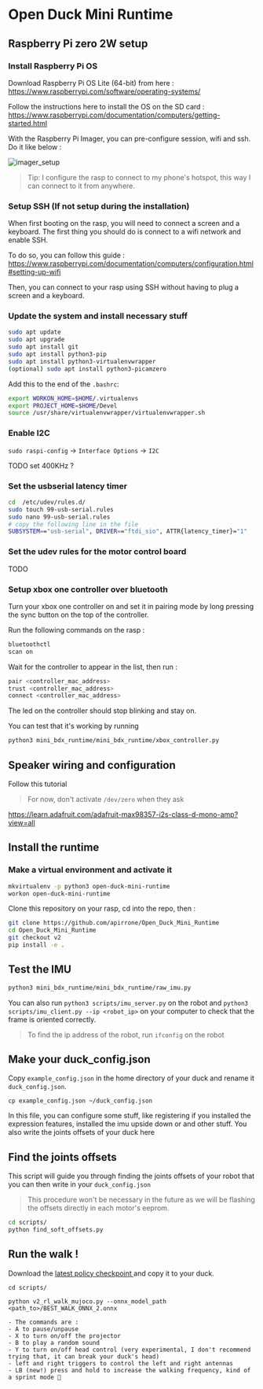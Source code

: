 # Open Duck Mini Runtime

## Raspberry Pi zero 2W setup

### Install Raspberry Pi OS

Download Raspberry Pi OS Lite (64-bit) from here : https://www.raspberrypi.com/software/operating-systems/

Follow the instructions here to install the OS on the SD card : https://www.raspberrypi.com/documentation/computers/getting-started.html

With the Raspberry Pi Imager, you can pre-configure session, wifi and ssh. Do it like below :

![imager_setup](https://github.com/user-attachments/assets/7a4987b2-de83-41dd-ab7f-585259685f16)

> Tip: I configure the rasp to connect to my phone's hotspot, this way I can connect to it from anywhere.

### Setup SSH (If not setup during the installation)

When first booting on the rasp, you will need to connect a screen and a keyboard. The first thing you should do is connect to a wifi network and enable SSH.

To do so, you can follow this guide : https://www.raspberrypi.com/documentation/computers/configuration.html#setting-up-wifi

Then, you can connect to your rasp using SSH without having to plug a screen and a keyboard.

### Update the system and install necessary stuff

```bash
sudo apt update
sudo apt upgrade
sudo apt install git
sudo apt install python3-pip
sudo apt install python3-virtualenvwrapper
(optional) sudo apt install python3-picamzero

```

Add this to the end of the `.bashrc`:

```bash
export WORKON_HOME=$HOME/.virtualenvs
export PROJECT_HOME=$HOME/Devel
source /usr/share/virtualenvwrapper/virtualenvwrapper.sh
```

### Enable I2C

`sudo raspi-config` -> `Interface Options` -> `I2C`

TODO set 400KHz ?

### Set the usbserial latency timer

```bash
cd  /etc/udev/rules.d/
sudo touch 99-usb-serial.rules
sudo nano 99-usb-serial.rules
# copy the following line in the file
SUBSYSTEM=="usb-serial", DRIVER=="ftdi_sio", ATTR{latency_timer}="1"
```

### Set the udev rules for the motor control board

TODO


### Setup xbox one controller over bluetooth

Turn your xbox one controller on and set it in pairing mode by long pressing the sync button on the top of the controller.

Run the following commands on the rasp :

```bash
bluetoothctl
scan on
```

Wait for the controller to appear in the list, then run :

```bash
pair <controller_mac_address>
trust <controller_mac_address>
connect <controller_mac_address>
```

The led on the controller should stop blinking and stay on.

You can test that it's working by running

```bash
python3 mini_bdx_runtime/mini_bdx_runtime/xbox_controller.py
```

## Speaker wiring and configuration
Follow this tutorial

> For now, don't activate `/dev/zero` when they ask

https://learn.adafruit.com/adafruit-max98357-i2s-class-d-mono-amp?view=all


## Install the runtime

### Make a virtual environment and activate it

```bash
mkvirtualenv -p python3 open-duck-mini-runtime
workon open-duck-mini-runtime
```

Clone this repository on your rasp, cd into the repo, then :

```bash
git clone https://github.com/apirrone/Open_Duck_Mini_Runtime
cd Open_Duck_Mini_Runtime
git checkout v2
pip install -e .
```


## Test the IMU

```bash
python3 mini_bdx_runtime/mini_bdx_runtime/raw_imu.py
```

You can also run `python3 scripts/imu_server.py` on the robot and `python3 scripts/imu_client.py --ip <robot_ip>` on your computer to check that the frame is oriented correctly. 

> To find the ip address of the robot, run `ifconfig` on the robot

## Make your duck_config.json

Copy `example_config.json` in the home directory of your duck and rename it `duck_config.json`.

`cp example_config.json ~/duck_config.json`

In this file, you can configure some stuff, like registering if you installed the expression features, installed the imu upside down or and other stuff. You also write the joints offsets of your duck here

## Find the joints offsets

This script will guide you through finding the joints offsets of your robot that you can then write in your `duck_config.json`

> This procedure won't be necessary in the future as we will be flashing the offsets directly in each motor's eeprom.

```bash
cd scripts/
python find_soft_offsets.py
```

## Run the walk !

Download the [latest policy checkpoint ](https://github.com/apirrone/Open_Duck_Mini/blob/v2/BEST_WALK_ONNX_2.onnx) and copy it to your duck.

`cd scripts/`

`python v2_rl_walk_mujoco.py --onnx_model_path <path_to>/BEST_WALK_ONNX_2.onnx`



```
- The commands are : 
- A to pause/unpause
- X to turn on/off the projector
- B to play a random sound
- Y to turn on/off head control (very experimental, I don't recommend trying that, it can break your duck's head)
- left and right triggers to control the left and right antennas
- LB (new!) press and hold to increase the walking frequency, kind of a sprint mode 🙂
```